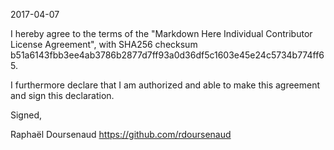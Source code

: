 2017-04-07

I hereby agree to the terms of the "Markdown Here Individual Contributor License Agreement", with SHA256 checksum b51a6143fbb3ee4ab3786b2877d7ff93a0d36df5c1603e45e24c5734b774ff65.

I furthermore declare that I am authorized and able to make this agreement and sign this declaration.

Signed,

Raphaël Doursenaud https://github.com/rdoursenaud
